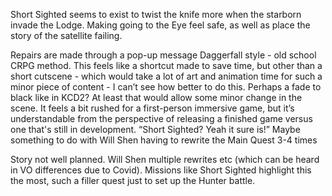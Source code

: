Short Sighted seems to exist to twist the knife more when the starborn invade the Lodge. Making going to the Eye feel safe, as well as place the story of the satellite failing.

Repairs are made through a pop-up message Daggerfall style - old school CRPG method. This feels like a shortcut made to save time, but other than a short cutscene - which would take a lot of art and animation time for such a minor piece of content - I can’t see how better to do this. Perhaps a fade to black like in KCD2? At least that would allow some minor change in the scene. It feels a bit rushed for a first-person immersive game, but it’s understandable from the perspective of releasing a finished game versus one that's still in development.
 “Short Sighted? Yeah it sure is!”
	Maybe something to do with Will Shen having to rewrite the Main Quest 3-4 times

Story not well planned.
Will Shen multiple rewrites etc (which can be heard in VO differences due to Covid).
Missions like Short Sighted highlight this the most, such a filler quest just to set up the Hunter battle.

